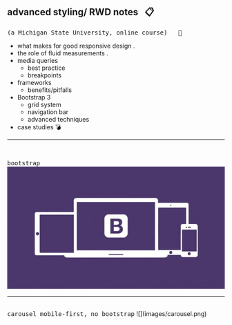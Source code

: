 ## advanced styling/ RWD  notes &nbsp; :clipboard:
<kbd>(a Michigan State University, online course) &nbsp; :rooster:</kbd>

+ what makes for good responsive design .
+ the role of fluid measurements . 
+ media queries  
  - best practice   
  - breakpoints   
+ frameworks  
  - benefits/pitfalls   
+ Bootstrap 3  
  - grid system   
  - navigation bar   
  - advanced techniques   
+ case studies   :bomb:



<hr/>
<br/>


<kbd>bootstrap</kbd>
![](images/btstrp.jpg)





<hr/>
<br/>
<kbd>carousel mobile-first, no bootstrap</kbd>
![](images/carousel.png)











